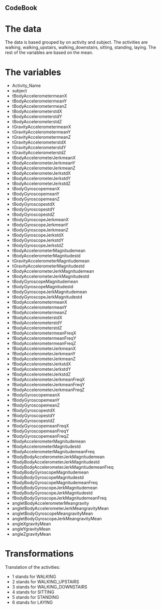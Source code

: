 ## CodeBook

# The data 

The data is based grouped by on activity and subject. The activities are walking, walking_upstairs, walking_downstairs, sitting, standing, laying. The rest of the variables are based on the mean.
 
# The variables

 * Activity_Name                               
 * subject                                    
 * tBodyAccelerometermeanX           
 * tBodyAccelerometermeanY                    
 * tBodyAccelerometermeanZ           
 * tBodyAccelerometerstdX                     
 * tBodyAccelerometerstdY            
 * tBodyAccelerometerstdZ                     
 * tGravityAccelerometermeanX        
 * tGravityAccelerometermeanY                 
* tGravityAccelerometermeanZ         
 * tGravityAccelerometerstdX                  
* tGravityAccelerometerstdY          
 * tGravityAccelerometerstdZ                  
* tBodyAccelerometerJerkmeanX        
 * tBodyAccelerometerJerkmeanY                
* tBodyAccelerometerJerkmeanZ        
 * tBodyAccelerometerJerkstdX                 
* tBodyAccelerometerJerkstdY         
 * tBodyAccelerometerJerkstdZ                 
* tBodyGyroscopemeanX                
 * tBodyGyroscopemeanY                        
* tBodyGyroscopemeanZ                
 * tBodyGyroscopestdX                         
* tBodyGyroscopestdY                 
 * tBodyGyroscopestdZ                         
* tBodyGyroscopeJerkmeanX            
 * tBodyGyroscopeJerkmeanY                    
* tBodyGyroscopeJerkmeanZ            
 * tBodyGyroscopeJerkstdX                     
* tBodyGyroscopeJerkstdY             
 * tBodyGyroscopeJerkstdZ                     
* tBodyAccelerometerMagnitudemean    
 * tBodyAccelerometerMagnitudestd             
* tGravityAccelerometerMagnitudemean 
 * tGravityAccelerometerMagnitudestd          
* tBodyAccelerometerJerkMagnitudemean
 * tBodyAccelerometerJerkMagnitudestd         
* tBodyGyroscopeMagnitudemean        
 * tBodyGyroscopeMagnitudestd                 
* tBodyGyroscopeJerkMagnitudemean    
 * tBodyGyroscopeJerkMagnitudestd             
* fBodyAccelerometermeanX            
 * fBodyAccelerometermeanY                    
* fBodyAccelerometermeanZ            
 * fBodyAccelerometerstdX                     
* fBodyAccelerometerstdY             
 * fBodyAccelerometerstdZ                     
* fBodyAccelerometermeanFreqX        
 * fBodyAccelerometermeanFreqY                
* fBodyAccelerometermeanFreqZ        
 * fBodyAccelerometerJerkmeanX                
* fBodyAccelerometerJerkmeanY        
 * fBodyAccelerometerJerkmeanZ                
* fBodyAccelerometerJerkstdX         
 * fBodyAccelerometerJerkstdY                 
* fBodyAccelerometerJerkstdZ         
 * fBodyAccelerometerJerkmeanFreqX            
* fBodyAccelerometerJerkmeanFreqY    
 * fBodyAccelerometerJerkmeanFreqZ            
* fBodyGyroscopemeanX                
 * fBodyGyroscopemeanY                        
* fBodyGyroscopemeanZ                
 * fBodyGyroscopestdX                         
* fBodyGyroscopestdY                 
 * fBodyGyroscopestdZ                         
* fBodyGyroscopemeanFreqX            
 * fBodyGyroscopemeanFreqY                    
* fBodyGyroscopemeanFreqZ            
 * fBodyAccelerometerMagnitudemean            
* fBodyAccelerometerMagnitudestd     
 * fBodyAccelerometerMagnitudemeanFreq        
* fBodyBodyAccelerometerJerkMagnitudemean     
* fBodyBodyAccelerometerJerkMagnitudestd     
* fBodyBodyAccelerometerJerkMagnitudemeanFreq 
* fBodyBodyGyroscopeMagnitudemean            
* fBodyBodyGyroscopeMagnitudestd     
 * fBodyBodyGyroscopeMagnitudemeanFreq        
* fBodyBodyGyroscopeJerkMagnitudemean
 * fBodyBodyGyroscopeJerkMagnitudestd         
* fBodyBodyGyroscopeJerkMagnitudemeanFreq     
* angletBodyAccelerometerMeangravity         
* angletBodyAccelerometerJerkMeangravityMean  
* angletBodyGyroscopeMeangravityMean         
* angletBodyGyroscopeJerkMeangravityMean      
* angleXgravityMean                          
* angleYgravityMean                  
 * angleZgravityMean



# Transformations 

Translation of the activities: 
* 1 stands for WALKING
* 2 stands for WALKING_UPSTAIRS
* 3 stands for WALKING_DOWNSTAIRS
* 4 stands for SITTING
* 5 stands for STANDING
* 6 stands for LAYING
